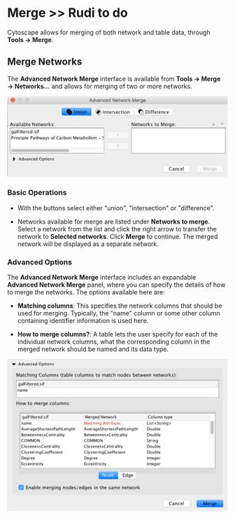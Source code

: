 Merge >> Rudi to do
====================
<a id="merge"> </a>


Cytoscape allows for merging of both network and table data, through
**Tools → Merge**.

<a id="merge_networks"> </a>
## Merge Networks

The **Advanced Network Merge** interface is available from **Tools →
Merge → Networks...** and allows for merging of two or more networks.

![](_static/images/Merge/AdvancedNetworkMerge.png)

<a id="basic_operations"> </a>
### Basic Operations

-   With the buttons select either "union", "intersection"
    or "difference".

-   Networks available for merge are listed under **Networks to merge**.
    Select a network from the list and click the right arrow to transfer
    the network to **Selected networks**. Click **Merge** to continue.
    The merged network will be displayed as a separate network.

<a id="advanced_options"> </a>
### Advanced Options

The **Advanced Network Merge** interface includes an expandable
**Advanced Network Merge** panel, where you can specify the details of
how to merge the networks. The options available here are:

-   **Matching columns**: This specifies the network columns that should
    be used for merging. Typically, the "name" column or some other
    column containing identifier information is used here.

-   **How to merge columns?**: A table lets the user specify for each of
    the individual network columns, what the corresponding column in the
    merged network should be named and its data type.

![](_static/images/Merge/AdvancedNetworkMergeOptions.png)
